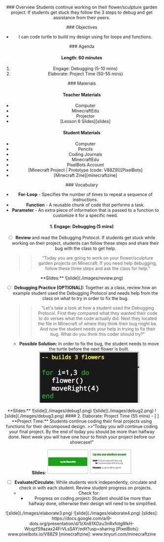 <header title='Project Time Continued' subtitle='Lesson 6'/>

<notable>

<iconp src='/icons/activity.png'>### Overview</iconp>
Students continue working on their flower/sculpture garden project. If students get stuck they follow the 3 steps to debug and get assistance from their peers.

<iconp src='/icons/objectives.png'>### Objectives</iconp>
- I can code turtle to build my design using for loops and functions.




<iconp src='/icons/agenda.png'>### Agenda</iconp>

#### Length: 60 minutes
1. Engage: Debugging (5-10 mins)
1. Elaborate: Project Time (50-55 mins)




<note>

<iconp src='/icons/materials.png'>### Materials</iconp>

#### Teacher Materials
- Computer
- MinecraftEdu
- Projector
- [Lesson 6 Slides][slides]


#### Student Materials
- Computer
- Pencils
- Coding Journals
- MinecraftEdu
- PixelBots Account
- [Minecraft Project | Prototype (code: V88Z9)][PixelBots]
- [Minecraft Zine][minecraftzine]

<iconp src='/icons/vocab.png'>### Vocabulary</iconp>
- **For-Loop** - Specifies the number of times to repeat a sequence of instructions.
- **Function** -  A reusable chunk of code that performs a task.
- **Parameter** - An extra piece of information that is passed to a function to customize it for a specific need.

</note>

<pagebreak/>

#### 1. Engage: Debugging (5 mins)
- [ ] **Review** and read the Debugging Protocol. If students get stuck while working on their project, students can follow these steps and share their bug with the class to get help.
  >>“Today you are going to work on your flower/sculpture garden projects on Minecraft. If you need help debugging, follow these three steps and ask the class for help.”

<note>
**Slides:**
![slide](./images/review.png)
</note>

- [ ] **Debugging Practice [OPTIONAL]:** Together as a class, review how an example student used the Debugging Protocol and needs help from the class on what to try in order to fix the bug.
  >> "Let's take a look at how a student used the Debugging Protocol. First they compared what they wanted their code to do verses what the code actually did. Next they located the file in Minecraft of where they think their bug might be. And now the student needs your help in trying to fix their bug. What do you think this coder should try?"

  - **Possible Solution:** In order to fix the bug, the student needs to move the turtle before the next flower is built.
  ![slide](./images/solution.png)


<note>
**Slides:**
![slide](./images/debug1.png)
![slide](./images/debug2.png)
![slide](./images/debug3.png)
</note>


<pagebreak/>
#### 2. Elaborate: Project Time (55 mins)
- [ ] **Project Time:** Students continue coding their final projects using functions for their decomposed design.
  >>“Today you will continue coding your final project. By the end of today you should be more than halfway done. Next week you will have one hour to finish your project before our showcase!”

<note> **Slides:**
![slide](./images/elaborate1.png)
![slide](./images/elaborate2.png)
</note>


- [ ] **Evaluate/Circulate:** While students work independently, circulate and check in with each student. Review student progress on projects.
  - Check for:
    - Progress on coding project: Student should be more than halfway done, otherwise their design will need to be simplified.

<note>
![slide](./images/elaborate3.png)
![slide](./images/elaborate4.png)
</note>



</notable>
[slides]: https://docs.google.com/a/9-dots.org/presentation/d/1zXn81XDzu3nRxfotg9IkH-WcqzfS9azax24FrVLsSAY/edit?usp=sharing
[PixelBots]: www.pixelbots.io/V88Z9
[minecraftzine]: www.tinyurl.com/minecraftzine
